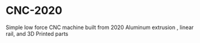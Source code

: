 # CNC-2020
Simple low force CNC machine built from 2020 Aluminum extrusion , linear rail, and 3D Printed parts
